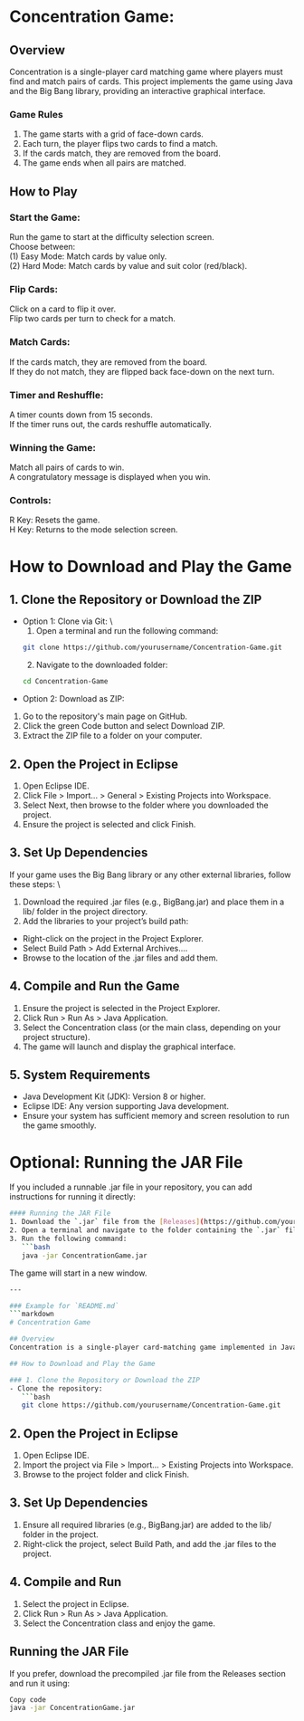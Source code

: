 # Concentration Game:

## Overview
Concentration is a single-player card matching game where players must find and match pairs of cards. This project implements the game using Java and the Big Bang library, providing an interactive graphical interface.

### Game Rules
1. The game starts with a grid of face-down cards. 
2. Each turn, the player flips two cards to find a match. 
3. If the cards match, they are removed from the board. 
4. The game ends when all pairs are matched. 



## How to Play
### Start the Game:

Run the game to start at the difficulty selection screen. \
Choose between: \
    (1) Easy Mode: Match cards by value only. \
    (2) Hard Mode: Match cards by value and suit color (red/black). 

### Flip Cards:

Click on a card to flip it over. \
Flip two cards per turn to check for a match. 

### Match Cards:

If the cards match, they are removed from the board. \
If they do not match, they are flipped back face-down on the next turn.

### Timer and Reshuffle:

A timer counts down from 15 seconds. \
If the timer runs out, the cards reshuffle automatically.

### Winning the Game:

Match all pairs of cards to win. \
A congratulatory message is displayed when you win. 

### Controls:

  R Key: Resets the game. \
  H Key: Returns to the mode selection screen.

# How to Download and Play the Game
## 1. Clone the Repository or Download the ZIP 
- Option 1: Clone via Git: \
    1. Open a terminal and run the following command:
     ```bash
    git clone https://github.com/yourusername/Concentration-Game.git
    ```
    2. Navigate to the downloaded folder:
    ```bash
    cd Concentration-Game
- Option 2: Download as ZIP:
1. Go to the repository's main page on GitHub.
2. Click the green Code button and select Download ZIP.
3. Extract the ZIP file to a folder on your computer.

## 2. Open the Project in Eclipse
1. Open Eclipse IDE.
2. Click File > Import... > General > Existing Projects into Workspace.
3. Select Next, then browse to the folder where you downloaded the project.
4. Ensure the project is selected and click Finish.

## 3. Set Up Dependencies
If your game uses the Big Bang library or any other external libraries, follow these steps: \
1. Download the required .jar files (e.g., BigBang.jar) and place them in a lib/ folder in the project directory.
2. Add the libraries to your project’s build path:
- Right-click on the project in the Project Explorer.
- Select Build Path > Add External Archives....
- Browse to the location of the .jar files and add them.

## 4. Compile and Run the Game
1. Ensure the project is selected in the Project Explorer.
2. Click Run > Run As > Java Application.
3. Select the Concentration class (or the main class, depending on your project structure).
4. The game will launch and display the graphical interface.

## 5. System Requirements
- Java Development Kit (JDK): Version 8 or higher.
- Eclipse IDE: Any version supporting Java development.
- Ensure your system has sufficient memory and screen resolution to run the game smoothly.

# Optional: Running the JAR File
If you included a runnable .jar file in your repository, you can add instructions for running it directly:

```bash
#### Running the JAR File
1. Download the `.jar` file from the [Releases](https://github.com/yourusername/Concentration-Game/releases) section.
2. Open a terminal and navigate to the folder containing the `.jar` file.
3. Run the following command:
   ```bash
   java -jar ConcentrationGame.jar
```
The game will start in a new window.
``` bash
---

### Example for `README.md`
```markdown
# Concentration Game

## Overview
Concentration is a single-player card-matching game implemented in Java. The objective is to match pairs of cards from a shuffled deck while choosing between two difficulty levels: Easy and Hard.

## How to Download and Play the Game

### 1. Clone the Repository or Download the ZIP
- Clone the repository:
   ```bash
   git clone https://github.com/yourusername/Concentration-Game.git
```

## 2. Open the Project in Eclipse
1. Open Eclipse IDE.
2. Import the project via File > Import... > Existing Projects into Workspace.
3. Browse to the project folder and click Finish.

## 3. Set Up Dependencies
1. Ensure all required libraries (e.g., BigBang.jar) are added to the lib/ folder in the project.
2. Right-click the project, select Build Path, and add the .jar files to the project.

## 4. Compile and Run
1. Select the project in Eclipse.
2. Click Run > Run As > Java Application.
3. Select the Concentration class and enjoy the game.

## Running the JAR File
If you prefer, download the precompiled .jar file from the Releases section and run it using:

```bash
Copy code
java -jar ConcentrationGame.jar
```
